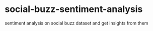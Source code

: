 # social-buzz-sentiment-analysis
sentiment analysis on social buzz dataset and get insights from them
